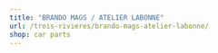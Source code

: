 ```yaml
---
title: "BRANDO MAGS / ATELIER LABONNE"
url: /trois-rivieres/brando-mags-atelier-labonne/
shop: car parts
---
```

